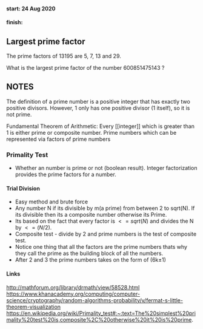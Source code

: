 #### start:		24 Aug 2020
#### finish:	 

## Largest prime factor

The prime factors of 13195 are 5, 7, 13 and 29.

What is the largest prime factor of the number 600851475143 ?



## NOTES

The definition of a prime number is a positive integer that has exactly two positive divisors. However, 1 only has one positive divisor (1 itself), so it is not prime.

Fundamental Theorem of Arithmetic: Every [[integer]] which is greater than 1 is either prime or composite number.
Prime numbers which can be represented via factors of prime numbers

### Primality Test
- Whether an number is prime or not (boolean result). Integer factorization provides the prime factors for a number.

#### Trial Division
- Easy method and brute force
- Any number N if its divisible by m(a prime) from between 2 to sqrt(N). If its divisible then its a composite number otherwise its Prime.
- Its based on the fact that every factor is $<=sqrt(N)$ and divides the N by $<=(N/2)$.
- Composite test - divide by 2 and prime numbers is the test of composite test. 
- Notice one thing that all the factors are the prime numbers thats why they call the prime as the building block of all the numbers.
- After 2 and 3 the prime numbers takes on the form of (6k±1)





#### Links
http://mathforum.org/library/drmath/view/58528.html
https://www.khanacademy.org/computing/computer-science/cryptography/random-algorithms-probability/v/fermat-s-little-theorem-visualization 
https://en.wikipedia.org/wiki/Primality_test#:~:text=The%20simplest%20primality%20test%20is,composite%2C%20otherwise%20it%20is%20prime.
